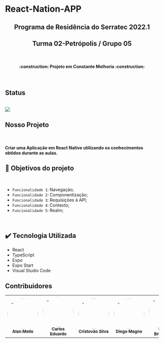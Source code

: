 # React-Nation-APP

<h2 align="center">Programa de Residência do Serratec 2022.1
    </h2>
    <h2 align="center">Turma 02-Petrópolis / Grupo 05</h2>
<br>

<h4 align="center"> 
:construction: Projeto em Constante Melhoria :construction:
</h4>

<br>

## Status
<br>
<img src="https://img.shields.io/badge/Status-Pronto%20para%20Uso-brightgreen"/>

<br>

## Nosso Projeto
<br>
<h4>
<p position="justify"> Criar uma Aplicação em React Native utilizando os conhecimentos obtidos durante as aulas.
</h4>     

## :hammer: Objetivos do projeto
<br>

- `Funcionalidade 1`: Navegação;
- `Funcionalidade 2`: Componentização;
- `Funcionalidade 3`: Requisições à API;
- `Funcionalidade 4`: Contexto;
- `Funcionalidade 5`: Realm;

<br>    
 

## ✔️ Tecnologia Utilizada

- React
- TypeScript
- Expo
- Expo Start
- Visual Studio Code


## Contribuidores



<table>
  <tr>
    <td align="center"><a href="https://github.com/alansmello"><img style="border-radius: 50%;" src="https://avatars.githubusercontent.com/u/53499023?v=4" width="100px;" alt=""/><br /><sub><b>Alan Mello</b></sub></a><br /></td>
    <td align="center"><a href="https://github.com/KrotVP"><img style="border-radius: 50%;" src="https://avatars.githubusercontent.com/u/102327372?v=4" width="100px;" alt=""/><br /><sub><b>Carlos Eduardo</b></sub></a><br /></td>
    <td align="center"><a href="https://github.com/CristovaoSilvaMK77"><img style="border-radius: 50%;" src="https://avatars.githubusercontent.com/u/102328816?v=4" width="100px;" alt=""/><br /><sub><b>Cristovão Silva</b></sub></a><br /></td>
    <td align="center"><a href="https://github.com/tkyzfalcom"><img style="border-radius: 50%;" src="https://avatars.githubusercontent.com/u/102544089?v=4" width="100px;" alt=""/><br /><sub><b>Diego Magno</b></sub></a><br /></td>
    <td align="center"><a href="https://github.com/Isabel-Bringhenti"><img style="border-radius: 50%;" src="https://avatars.githubusercontent.com/u/102329407?v=4" width="100px;" alt=""/><br /><sub><b>Isabel Bringhenti</b></sub></a><br /></td>
  </tr>
</table>

